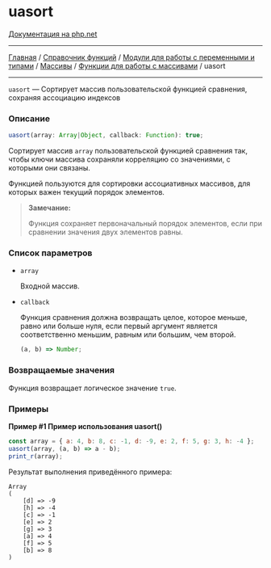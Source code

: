 # uasort

[Документация на php.net](https://www.php.net/manual/ru/function.uasort.php)

---

[Главная](../../../../../README.md) / [Справочник функций](../../../../funcref.md) /
[Модули для работы с переменными и типами](../../../vartype.md) / [Массивы](../../array.md) /
[Функции для работы с массивами](../func.md) / uasort

---

`uasort` — Сортирует массив пользовательской функцией сравнения, сохраняя ассоциацию индексов

### Описание

```ts
uasort(array: Array|Object, callback: Function): true;
```

Сортирует массив `array` пользовательской функцией сравнения так, чтобы ключи массива сохраняли
корреляцию со значениями, с которыми они связаны.

Функцией пользуются для сортировки ассоциативных массивов, для которых важен текущий порядок
элементов.

> **Замечание:**
>
> Функция сохраняет первоначальный порядок элементов, если при сравнении значения двух элементов
> равны.

### Список параметров

-   `array`

    Входной массив.

-   `callback`

    Функция сравнения должна возвращать целое, которое меньше, равно или больше нуля, если первый
    аргумент является соответственно меньшим, равным или большим, чем второй.

    ```js
    (a, b) => Number;
    ```

### Возвращаемые значения

Функция возвращает логическое значение `true`.

### Примеры

**Пример #1 Пример использования uasort()**

```js
const array = { a: 4, b: 8, c: -1, d: -9, e: 2, f: 5, g: 3, h: -4 };
uasort(array, (a, b) => a - b);
print_r(array);
```

Результат выполнения приведённого примера:

    Array
    (
        [d] => -9
        [h] => -4
        [c] => -1
        [e] => 2
        [g] => 3
        [a] => 4
        [f] => 5
        [b] => 8
    )
